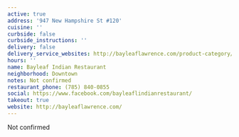 ```yaml
---
active: true
address: '947 New Hampshire St #120'
cuisine: ''
curbside: false
curbside_instructions: ''
delivery: false
delivery_service_websites: http://bayleaflawrence.com/product-category/appetizers/
hours: ''
name: Bayleaf Indian Restaurant
neighborhood: Downtown
notes: Not confirmed
restaurant_phone: (785) 840-0855
social: https://www.facebook.com/bayleaflindianrestaurant/
takeout: true
website: http://bayleaflawrence.com/
---
```


Not confirmed